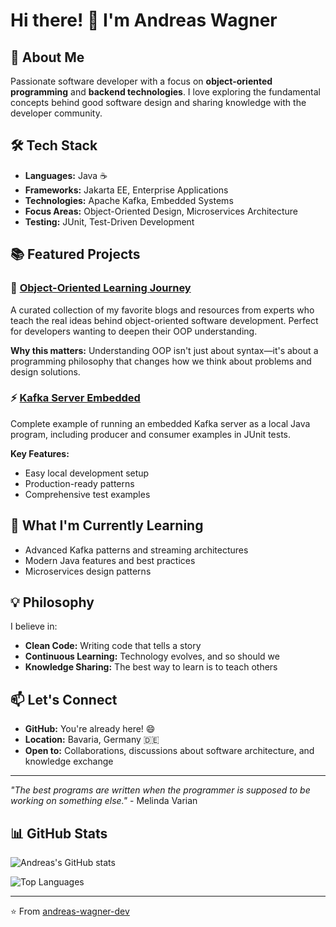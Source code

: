 # Hi there! 👋 I'm Andreas Wagner

## 🚀 About Me
Passionate software developer with a focus on **object-oriented programming** and **backend technologies**. I love exploring the fundamental concepts behind good software design and sharing knowledge with the developer community.

## 🛠️ Tech Stack
- **Languages:** Java ☕
- **Frameworks:** Jakarta EE, Enterprise Applications
- **Technologies:** Apache Kafka, Embedded Systems
- **Focus Areas:** Object-Oriented Design, Microservices Architecture
- **Testing:** JUnit, Test-Driven Development

## 📚 Featured Projects

### 🎯 [Object-Oriented Learning Journey](https://github.com/andreas-wagner-dev/object-oriented-learning-journey)
A curated collection of my favorite blogs and resources from experts who teach the real ideas behind object-oriented software development. Perfect for developers wanting to deepen their OOP understanding.

**Why this matters:** Understanding OOP isn't just about syntax—it's about a programming philosophy that changes how we think about problems and design solutions.

### ⚡ [Kafka Server Embedded](https://github.com/andreas-wagner-dev/kafka-server-embedded)
Complete example of running an embedded Kafka server as a local Java program, including producer and consumer examples in JUnit tests.

**Key Features:**
- Easy local development setup
- Production-ready patterns
- Comprehensive test examples

## 🌱 What I'm Currently Learning
- Advanced Kafka patterns and streaming architectures
- Modern Java features and best practices
- Microservices design patterns

## 💡 Philosophy
I believe in:
- **Clean Code:** Writing code that tells a story
- **Continuous Learning:** Technology evolves, and so should we
- **Knowledge Sharing:** The best way to learn is to teach others

## 📫 Let's Connect
- **GitHub:** You're already here! 😄
- **Location:** Bavaria, Germany 🇩🇪
- **Open to:** Collaborations, discussions about software architecture, and knowledge exchange

---

*"The best programs are written when the programmer is supposed to be working on something else."* - Melinda Varian

## 📊 GitHub Stats

![Andreas's GitHub stats](https://github-readme-stats.vercel.app/api?username=andreas-wagner-dev&show_icons=true&theme=vue-dark)

![Top Languages](https://github-readme-stats.vercel.app/api/top-langs/?username=andreas-wagner-dev&layout=compact&theme=vue-dark)

---
⭐️ From [andreas-wagner-dev](https://github.com/andreas-wagner-dev)
